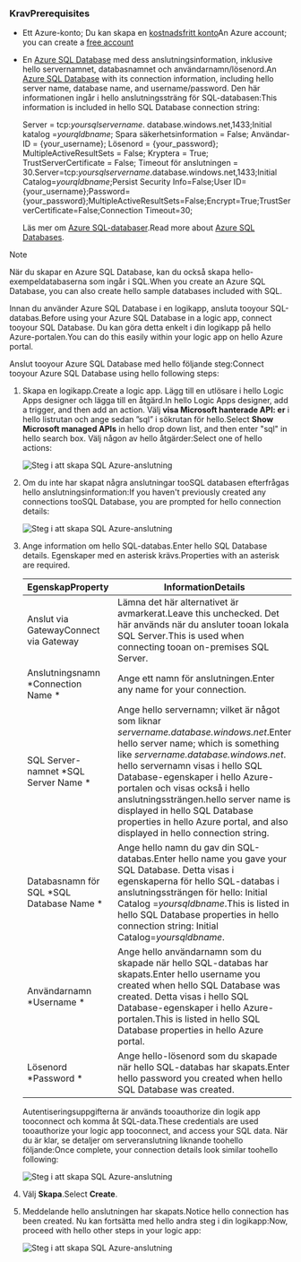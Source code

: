 ### <a name="prerequisites"></a><span data-ttu-id="65cae-101">Krav</span><span class="sxs-lookup"><span data-stu-id="65cae-101">Prerequisites</span></span>
* <span data-ttu-id="65cae-102">Ett Azure-konto; Du kan skapa en [kostnadsfritt konto](https://azure.microsoft.com/free)</span><span class="sxs-lookup"><span data-stu-id="65cae-102">An Azure account; you can create a [free account](https://azure.microsoft.com/free)</span></span>
* <span data-ttu-id="65cae-103">En [Azure SQL Database](../articles/sql-database/sql-database-get-started.md) med dess anslutningsinformation, inklusive hello servernamnet, databasnamnet och användarnamn/lösenord.</span><span class="sxs-lookup"><span data-stu-id="65cae-103">An [Azure SQL Database](../articles/sql-database/sql-database-get-started.md) with its connection information, including hello server name, database name, and username/password.</span></span> <span data-ttu-id="65cae-104">Den här informationen ingår i hello anslutningssträng för SQL-databasen:</span><span class="sxs-lookup"><span data-stu-id="65cae-104">This information is included in hello SQL Database connection string:</span></span>
  
    <span data-ttu-id="65cae-105">Server = tcp:*yoursqlservername*. database.windows.net,1433;Initial katalog =*yourqldbname*; Spara säkerhetsinformation = False; Användar-ID = {your_username}; Lösenord = {your_password}; MultipleActiveResultSets = False; Kryptera = True; TrustServerCertificate = False; Timeout för anslutningen = 30.</span><span class="sxs-lookup"><span data-stu-id="65cae-105">Server=tcp:*yoursqlservername*.database.windows.net,1433;Initial Catalog=*yourqldbname*;Persist Security Info=False;User ID={your_username};Password={your_password};MultipleActiveResultSets=False;Encrypt=True;TrustServerCertificate=False;Connection Timeout=30;</span></span>
  
    <span data-ttu-id="65cae-106">Läs mer om [Azure SQL-databaser](https://azure.microsoft.com/services/sql-database).</span><span class="sxs-lookup"><span data-stu-id="65cae-106">Read more about [Azure SQL Databases](https://azure.microsoft.com/services/sql-database).</span></span>

> [!NOTE]
> <span data-ttu-id="65cae-107">När du skapar en Azure SQL Database, kan du också skapa hello-exempeldatabaserna som ingår i SQL.</span><span class="sxs-lookup"><span data-stu-id="65cae-107">When you create an Azure SQL Database, you can also create hello sample databases included with SQL.</span></span> 
> 
> 

<span data-ttu-id="65cae-108">Innan du använder Azure SQL Database i en logikapp, ansluta tooyour SQL-databas.</span><span class="sxs-lookup"><span data-stu-id="65cae-108">Before using your Azure SQL Database in a logic app, connect tooyour SQL Database.</span></span> <span data-ttu-id="65cae-109">Du kan göra detta enkelt i din logikapp på hello Azure-portalen.</span><span class="sxs-lookup"><span data-stu-id="65cae-109">You can do this easily within your logic app on hello Azure portal.</span></span>  

<span data-ttu-id="65cae-110">Anslut tooyour Azure SQL Database med hello följande steg:</span><span class="sxs-lookup"><span data-stu-id="65cae-110">Connect tooyour Azure SQL Database using hello following steps:</span></span>  

1. <span data-ttu-id="65cae-111">Skapa en logikapp.</span><span class="sxs-lookup"><span data-stu-id="65cae-111">Create a logic app.</span></span> <span data-ttu-id="65cae-112">Lägg till en utlösare i hello Logic Apps designer och lägga till en åtgärd.</span><span class="sxs-lookup"><span data-stu-id="65cae-112">In hello Logic Apps designer, add a trigger, and then add an action.</span></span> <span data-ttu-id="65cae-113">Välj **visa Microsoft hanterade API: er** i hello listrutan och ange sedan ”sql” i sökrutan för hello.</span><span class="sxs-lookup"><span data-stu-id="65cae-113">Select **Show Microsoft managed APIs** in hello drop down list, and then enter "sql" in hello search box.</span></span> <span data-ttu-id="65cae-114">Välj någon av hello åtgärder:</span><span class="sxs-lookup"><span data-stu-id="65cae-114">Select one of hello actions:</span></span>  
   
    ![Steg i att skapa SQL Azure-anslutning](./media/connectors-create-api-sqlazure/sql-actions.png)
2. <span data-ttu-id="65cae-116">Om du inte har skapat några anslutningar tooSQL databasen efterfrågas hello anslutningsinformation:</span><span class="sxs-lookup"><span data-stu-id="65cae-116">If you haven't previously created any connections tooSQL Database, you are prompted for hello connection details:</span></span>  
   
    ![Steg i att skapa SQL Azure-anslutning](./media/connectors-create-api-sqlazure/connection-details.png) 
3. <span data-ttu-id="65cae-118">Ange information om hello SQL-databas.</span><span class="sxs-lookup"><span data-stu-id="65cae-118">Enter hello SQL Database details.</span></span> <span data-ttu-id="65cae-119">Egenskaper med en asterisk krävs.</span><span class="sxs-lookup"><span data-stu-id="65cae-119">Properties with an asterisk are required.</span></span>
   
   | <span data-ttu-id="65cae-120">Egenskap</span><span class="sxs-lookup"><span data-stu-id="65cae-120">Property</span></span> | <span data-ttu-id="65cae-121">Information</span><span class="sxs-lookup"><span data-stu-id="65cae-121">Details</span></span> |
   | --- | --- |
   | <span data-ttu-id="65cae-122">Anslut via Gateway</span><span class="sxs-lookup"><span data-stu-id="65cae-122">Connect via Gateway</span></span> |<span data-ttu-id="65cae-123">Lämna det här alternativet är avmarkerat.</span><span class="sxs-lookup"><span data-stu-id="65cae-123">Leave this unchecked.</span></span> <span data-ttu-id="65cae-124">Det här används när du ansluter tooan lokala SQL Server.</span><span class="sxs-lookup"><span data-stu-id="65cae-124">This is used when connecting tooan on-premises SQL Server.</span></span> |
   | <span data-ttu-id="65cae-125">Anslutningsnamn *</span><span class="sxs-lookup"><span data-stu-id="65cae-125">Connection Name *</span></span> |<span data-ttu-id="65cae-126">Ange ett namn för anslutningen.</span><span class="sxs-lookup"><span data-stu-id="65cae-126">Enter any name for your connection.</span></span> |
   | <span data-ttu-id="65cae-127">SQL Server-namnet *</span><span class="sxs-lookup"><span data-stu-id="65cae-127">SQL Server Name *</span></span> |<span data-ttu-id="65cae-128">Ange hello servernamn; vilket är något som liknar *servername.database.windows.net*.</span><span class="sxs-lookup"><span data-stu-id="65cae-128">Enter hello server name; which is something like *servername.database.windows.net*.</span></span> <span data-ttu-id="65cae-129">hello servernamn visas i hello SQL Database-egenskaper i hello Azure-portalen och visas också i hello anslutningssträngen.</span><span class="sxs-lookup"><span data-stu-id="65cae-129">hello server name is displayed in hello SQL Database properties in hello Azure portal, and also displayed in hello connection string.</span></span> |
   | <span data-ttu-id="65cae-130">Databasnamn för SQL *</span><span class="sxs-lookup"><span data-stu-id="65cae-130">SQL Database Name *</span></span> |<span data-ttu-id="65cae-131">Ange hello namn du gav din SQL-databas.</span><span class="sxs-lookup"><span data-stu-id="65cae-131">Enter hello name you gave your SQL Database.</span></span> <span data-ttu-id="65cae-132">Detta visas i egenskaperna för hello SQL-databas i anslutningssträngen för hello: Initial Catalog =*yoursqldbname*.</span><span class="sxs-lookup"><span data-stu-id="65cae-132">This is listed in hello SQL Database properties in hello connection string: Initial Catalog=*yoursqldbname*.</span></span> |
   | <span data-ttu-id="65cae-133">Användarnamn *</span><span class="sxs-lookup"><span data-stu-id="65cae-133">Username *</span></span> |<span data-ttu-id="65cae-134">Ange hello användarnamn som du skapade när hello SQL-databas har skapats.</span><span class="sxs-lookup"><span data-stu-id="65cae-134">Enter hello username you created when hello SQL Database was created.</span></span> <span data-ttu-id="65cae-135">Detta visas i hello SQL Database-egenskaper i hello Azure-portalen.</span><span class="sxs-lookup"><span data-stu-id="65cae-135">This is listed in hello SQL Database properties in hello Azure portal.</span></span> |
   | <span data-ttu-id="65cae-136">Lösenord *</span><span class="sxs-lookup"><span data-stu-id="65cae-136">Password *</span></span> |<span data-ttu-id="65cae-137">Ange hello-lösenord som du skapade när hello SQL-databas har skapats.</span><span class="sxs-lookup"><span data-stu-id="65cae-137">Enter hello password you created when hello SQL Database was created.</span></span> |
   
    <span data-ttu-id="65cae-138">Autentiseringsuppgifterna är används tooauthorize din logik app tooconnect och komma åt SQL-data.</span><span class="sxs-lookup"><span data-stu-id="65cae-138">These credentials are used tooauthorize your logic app tooconnect, and access your SQL data.</span></span> <span data-ttu-id="65cae-139">När du är klar, se detaljer om serveranslutning liknande toohello följande:</span><span class="sxs-lookup"><span data-stu-id="65cae-139">Once complete, your connection details look similar toohello following:</span></span>  
   
    ![Steg i att skapa SQL Azure-anslutning](./media/connectors-create-api-sqlazure/sample-connection.png) 
4. <span data-ttu-id="65cae-141">Välj **Skapa**.</span><span class="sxs-lookup"><span data-stu-id="65cae-141">Select **Create**.</span></span> 
5. <span data-ttu-id="65cae-142">Meddelande hello anslutningen har skapats.</span><span class="sxs-lookup"><span data-stu-id="65cae-142">Notice hello connection has been created.</span></span> <span data-ttu-id="65cae-143">Nu kan fortsätta med hello andra steg i din logikapp:</span><span class="sxs-lookup"><span data-stu-id="65cae-143">Now, proceed with hello other steps in your logic app:</span></span> 
   
    ![Steg i att skapa SQL Azure-anslutning](./media/connectors-create-api-sqlazure/table.png)

